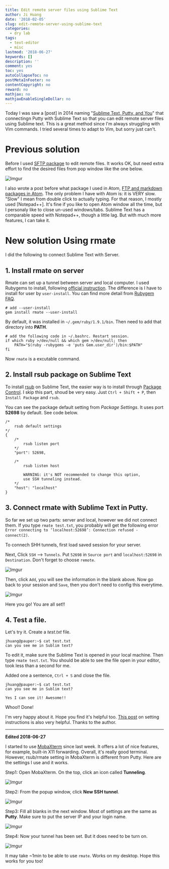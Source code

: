 ```yaml
---
title: Edit remote server files using Sublime Text
author: Ji Huang
date: '2018-02-05'
slug: edit-remote-server-using-sublime-text
categories:
  - dry lab
tags:
  - text-editor
  - misc
lastmod: '2018-06-27'
keywords: []
description: ''
comment: yes
toc: yes
autoCollapseToc: no
postMetaInFooter: no
contentCopyright: no
reward: no
mathjax: no
mathjaxEnableSingleDollar: no
---
```


Today I was saw a [post] in 2014 naming "[Sublime Text, Putty, and You][1]" that connectingn Putty with Sublime Text so that you can edit remote server files using Sublime text. This is a great method since I'm always struggling with Vim commands. I tried several times to adapt to Vim, but sorry just can't. 

# Previous solution

Before I used [SFTP package][2] to edit remote files. It works OK, but need extra effort to find the desired files from pop window like the one below.


![Imgur](https://i.imgur.com/PYz5Qy5.jpg)

I also wrote a post before what package I used in Atom, [FTP and markdown packages in Atom][3]. The only problem I have with Atom is: it is VERY slow. "Slow" I mean from double click to actually typing. For that reason, I mostly used [Notepad++]. It's fine if you like to open Atom window all the time, but I personaly like to close un-used windows/tabs. Sublime Text has a comparable speed with Notepad++, though a little lag. But with much more features, I can take it.

# New solution Using rmate

I did the following to connect Sublime Text with Server.

## 1. Install rmate on server

Rmate can set up a tunnel between server and local computer. I used Rubygems to install, following [official instruction][5]. The difference is I have to install for user by `user-install`. You can find more detail from [Rubygem FAQ][6].

```shell
# add --user-install
gem install rmate --user-install
``` 

By default, it was installed in `~/.gem/ruby/1.9.1/bin`. Then need to add that directory into **PATH**.

```shell
# add the following code in ~/.bashrc. Restart session.
if which ruby >/dev/null && which gem >/dev/null; then
    PATH="$(ruby -rubygems -e 'puts Gem.user_dir')/bin:$PATH"
fi
```

Now `rmate` is a excutable command.


## 2. Install rsub package on Sublime Text

To install [rsub][7] on Sublime Text, the easier way is to install through [Package Control][8]. I skip this part, shoud be very easy. Just `Ctrl + Shift + P`, then `Install Package` and `rsub`.

You can see the package default setting from *Package Settings*. It uses port **52698** by default. See code below.

```
/*
    rsub default settings
*/
{
    /*
        rsub listen port
    */
    "port": 52698,

    /*
        rsub listen host

        WARNING: it's NOT recommended to change this option,
        use SSH tunneling instead.
    */
    "host": "localhost"
}

```


## 3. Connect rmate with Sublime Text in Putty.

So far we set up two parts: server and local, however we did not connect them. If you type `rmate test.txt`, you probably will get the following error `Error connecting to ‘localhost:52698’: Connection refused - connect(2)`.


To connech SHH tunnels, first load saved session for your server.


Next, Click `SSH` --> `Tunnels`. Put `52698` in `Source port` and `localhost:52698` in `Destination`. Don't forget to choose `remote`. 

![Imgur](https://i.imgur.com/JH4uU3R.jpg)

Then, click `Add`, you will see the information in the blank above. Now go back to your session and `Save`, then you don't need to config this everytime.

![Imgur](https://i.imgur.com/Dn7VOdH.jpg)

Here you go! You are all set!!

## 4. Test a file. 

Let's try it. Create a *test.txt* file.

```shell
jhuang@pauper:~$ cat test.txt
can you see me in Sublim text?
```

To edit it, make sure the Sublime Text is opened in your local machine. Then type `rmate test.txt`. You should be able to see the file open in your editor, took less than a second for me.

Added one a sentence, `Ctrl + S` and close the file.

```shell
jhuang@pauper:~$ cat test.txt
can you see me in Sublim text?

Yes I can see it! Awesome!!
```

Whoo!! Done!


I'm very happy about it. Hope you find it's helpful too. [This post][9] on setting instructions is also very helpful. Thanks to the author.

---

**Edited 2018-06-27**

I started to use [MobaXterm](https://mobaxterm.mobatek.net/) since last week. It offers a lot of nice features, for example, built-in X11 forwarding. Overall, it's really good terminal. However, rsub/rmate setting in MobaXterm is different from Putty. Here are the settings I use and it works.

Step1: Open MobaXterm. On the top, click an icon called **Tunneling**.

![Imgur](https://i.imgur.com/oB9bdKV.png)

Step2: From the popup window, click **New SSH tunnel**.

![Imgur](https://i.imgur.com/hvzmtnG.png)

Step3: Fill all blanks in the next window. Most of settings are the same as **Putty**. Make sure to put the server IP and your login name.

![Imgur](https://i.imgur.com/QmgXc1s.png)

Step4: Now your tunnel has been set. But it does need to be turn on.

![Imgur](https://i.imgur.com/TAYK41g.png)

It may take ~1min to be able to use `rmate`. Works on my desktop. Hope this works for you too!




[1]: https://blog.cs.wmich.edu/sublime-text-putty-and-you/
[2]: https://wbond.net/sublime_packages/sftp
[3]: http://jhuang.netlify.com/post/2017-02-20-atompackage1/
[4]: https://notepad-plus-plus.org/
[5]: https://github.com/textmate/rmate
[6]: http://guides.rubygems.org/faqs/
[7]: https://packagecontrol.io/packages/rsub
[8]: https://packagecontrol.io/
[9]: http://www.martinrowan.co.uk/2015/07/live-editing-raspberry-pi-files-remotely-windows-pc-using-sublime-text-rsub-putty/

